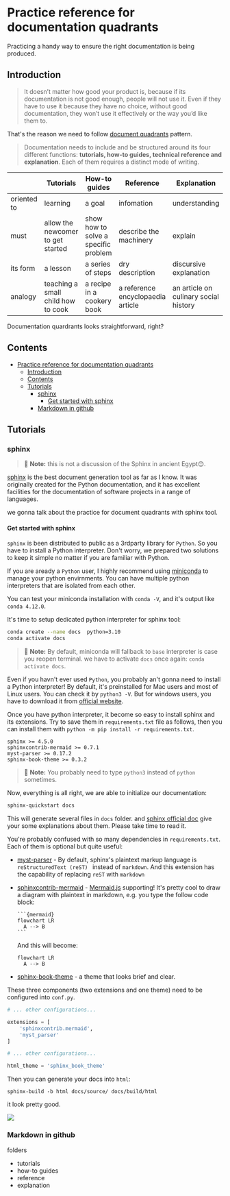 # Practice reference for documentation quadrants

Practicing a handy way to ensure the right documentation is being produced.

## Introduction

> It doesn’t matter how good your product is, because if its documentation is not good enough, people will not use it. Even if they have to use it because they have no choice, without good documentation, they won’t use it effectively or the way you’d like them to.

That's the reason we need to follow [document quadrants](https://documentation.divio.com/introduction/) pattern.


> Documentation needs to include and be structured around its four different functions: **tutorials, how-to guides, technical reference and explanation**. Each of them requires a distinct mode of writing.
>
|             | Tutorials                          | How-to guides                        | Reference                         | Explanation                           |
| ----------- | ---------------------------------- | ------------------------------------ | --------------------------------- | ------------------------------------- |
| oriented to | learning                           | a goal                               | infomation                        | understanding                         |
| must        | allow the newcomer to get started  | show how to solve a specific problem | describe the machinery            | explain                               |
| its form    | a lesson                           | a series of steps                    | dry description                   | discursive explanation                |
| analogy     | teaching a small child how to cook | a recipe in a cookery book           | a reference encyclopaedia article | an article on culinary social history |

Documentation quardrants looks straightforward, right?

## Contents

- [Practice reference for documentation quadrants](#practice-reference-for-documentation-quadrants)
  - [Introduction](#introduction)
  - [Contents](#contents)
  - [Tutorials](#tutorials)
    - [sphinx](#sphinx)
      - [Get started with sphinx](#get-started-with-sphinx)
    - [Markdown in github](#markdown-in-github)

## Tutorials

### sphinx

> :memo: **Note:** this is not a discussion of the Sphinx in ancient Egypt:blush:.

[sphinx](https://www.sphinx-doc.org/en/master/) is the best document generation tool as far as I know. It was originally created for the Python documentation, and it has excellent facilities for the documentation of software projects in a range of languages.

we gonna talk about the practice for document quadrants with sphinx tool.

#### Get started with sphinx

`sphinx` is been distributed to public as a 3rdparty library for `Python`. So you have to install a Python interpreter. Don't worry, we prepared two solutions to keep it simple no matter if you are familiar with Python.

If you are aready a `Python` user, I highly recommend using [miniconda](https://docs.conda.io/en/latest/miniconda.html) to manage your python envirnments. You can have multiple python interpreters that are isolated from each other.

You can test your miniconda installation with `conda -V`, and it's output like `conda 4.12.0`.

It's time to setup dedicated python interpreter for sphinx tool:

```sh
conda create --name docs  python=3.10
conda activate docs
```

> :memo: **Note:** By default, miniconda will fallback to `base` interpreter is case you reopen terminal. we have to activate `docs` once again: `conda activate docs`.

Even if you havn't ever used `Python`, you probably an't gonna need to install a Python interpreter! By default, it's preinstalled for Mac users and most of Linux users. You can check it by `python3 -V`. But for windows users, you have to download it from [official website](https://www.python.org/downloads/).

Once you have python interpreter, it become so easy to install sphinx and its extensions. Try to save them in `requirements.txt` file as follows, then you can install them with `python -m pip install -r requirements.txt`.

```
sphinx >= 4.5.0
sphinxcontrib-mermaid >= 0.7.1
myst-parser >= 0.17.2
sphinx-book-theme >= 0.3.2
```

> :memo: **Note:** You probably need to type `python3` instead of `python` sometimes.

Now, everything is all right, we are able to initialize our documentation:

```sh
sphinx-quickstart docs
```

This will generate several files in `docs` folder. and [sphinx official doc](https://www.sphinx-doc.org/en/master/tutorial/getting-started.html) give your some explanations about them. Please take time to read it.

You're probably confused with so many dependencies in `requirements.txt`. Each of them is optional but quite useful:

* [myst-parser](https://myst-parser.readthedocs.io/en/latest/index.html) - By default, sphinx's plaintext markup language is `reStructuredText (reST) ` instead of `markdown`. And this extension has the capability of replacing `reST` with `markdown`
* [sphinxcontrib-mermaid](https://myst-parser.readthedocs.io/en/latest/intro.html#extending-sphinx) - [Mermaid.js](https://mermaid-js.github.io/mermaid/#/) supporting! It's pretty cool to draw a diagram with plaintext in markdown, e.g. you type the follow code block:
  ````
  ```{mermaid}
  flowchart LR
    A --> B
  ```
  ````

  And this will become:

  ```mermaid
  flowchart LR
    A --> B
  ```

* [sphinx-book-theme](https://sphinx-book-theme.readthedocs.io/en/latest/index.html) - a theme that looks brief and clear.

These three components (two extensions and one theme) need to be configured into `conf.py`.

```python
# ... other configurations...

extensions = [
    'sphinxcontrib.mermaid',
    'myst_parser'
]

# ... other configurations...

html_theme = 'sphinx_book_theme'
```

Then you can generate your docs into `html`:

```
sphinx-build -b html docs/source/ docs/build/html
```

it look pretty good.

<img src="https://devecor.cn/image/21696a5e-1359-49d3-aef1-e36f706ee8ee/image.png" style="max-width:100%;"/>
    
### Markdown in github

folders
  * tutorials
  * how-to guides
  * reference
  * explanation
